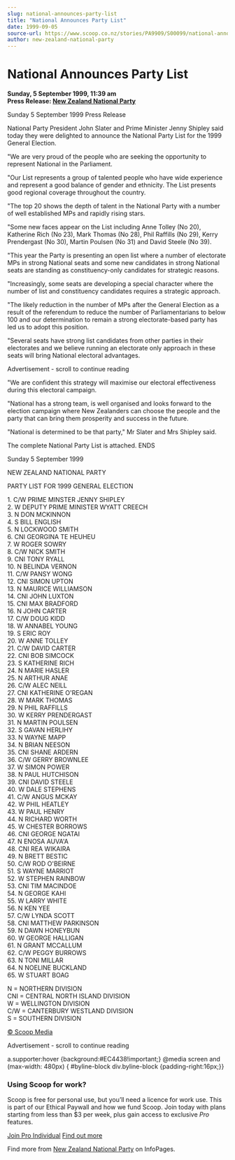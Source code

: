 ```yaml
---
slug: national-announces-party-list
title: "National Announces Party List"
date: 1999-09-05
source-url: https://www.scoop.co.nz/stories/PA9909/S00099/national-announces-party-list.htm
author: new-zealand-national-party
---
```

National Announces Party List
=============================

**Sunday, 5 September 1999, 11:39 am**  
**Press Release: [New Zealand National Party](https://info.scoop.co.nz/New_Zealand_National_Party)**

Sunday 5 September 1999 Press Release

National Party President John Slater and Prime Minister Jenny Shipley said today they were delighted to announce the National Party List for the 1999 General Election.

"We are very proud of the people who are seeking the opportunity to represent National in the Parliament.

"Our List represents a group of talented people who have wide experience and represent a good balance of gender and ethnicity. The List presents good regional coverage throughout the country.

"The top 20 shows the depth of talent in the National Party with a number of well established MPs and rapidly rising stars.

"Some new faces appear on the List including Anne Tolley (No 20), Katherine Rich (No 23), Mark Thomas (No 28), Phil Raffills (No 29), Kerry Prendergast (No 30), Martin Poulsen (No 31) and David Steele (No 39).

"This year the Party is presenting an open list where a number of electorate MPs in strong National seats and some new candidates in strong National seats are standing as constituency-only candidates for strategic reasons.

"Increasingly, some seats are developing a special character where the number of list and constituency candidates requires a strategic approach.

"The likely reduction in the number of MPs after the General Election as a result of the referendum to reduce the number of Parliamentarians to below 100 and our determination to remain a strong electorate-based party has led us to adopt this position.

"Several seats have strong list candidates from other parties in their electorates and we believe running an electorate only approach in these seats will bring National electoral advantages.

Advertisement - scroll to continue reading





"We are confident this strategy will maximise our electoral effectiveness during this electoral campaign.

"National has a strong team, is well organised and looks forward to the election campaign where New Zealanders can choose the people and the party that can bring them prosperity and success in the future.

"National is determined to be that party," Mr Slater and Mrs Shipley said.

The complete National Party List is attached. ENDS

  
Sunday 5 September 1999

NEW ZEALAND NATIONAL PARTY

PARTY LIST FOR 1999 GENERAL ELECTION

1\. C/W PRIME MINSTER JENNY SHIPLEY  
2\. W DEPUTY PRIME MINISTER WYATT CREECH  
3\. N DON MCKINNON  
4\. S BILL ENGLISH  
5\. N LOCKWOOD SMITH  
6\. CNI GEORGINA TE HEUHEU  
7\. W ROGER SOWRY  
8\. C/W NICK SMITH  
9\. CNI TONY RYALL  
10\. N BELINDA VERNON  
11\. C/W PANSY WONG  
12\. CNI SIMON UPTON  
13\. N MAURICE WILLIAMSON  
14\. CNI JOHN LUXTON  
15\. CNI MAX BRADFORD  
16\. N JOHN CARTER  
17\. C/W DOUG KIDD  
18\. W ANNABEL YOUNG  
19\. S ERIC ROY  
20\. W ANNE TOLLEY  
21\. C/W DAVID CARTER  
22\. CNI BOB SIMCOCK  
23\. S KATHERINE RICH  
24\. N MARIE HASLER  
25\. N ARTHUR ANAE  
26\. C/W ALEC NEILL  
27\. CNI KATHERINE O'REGAN  
28\. W MARK THOMAS  
29\. N PHIL RAFFILLS  
30\. W KERRY PRENDERGAST  
31\. N MARTIN POULSEN  
32\. S GAVAN HERLIHY  
33\. N WAYNE MAPP  
34\. N BRIAN NEESON  
35\. CNI SHANE ARDERN  
36\. C/W GERRY BROWNLEE  
37\. W SIMON POWER  
38\. N PAUL HUTCHISON  
39\. CNI DAVID STEELE  
40\. W DALE STEPHENS  
41\. C/W ANGUS MCKAY  
42\. W PHIL HEATLEY  
43\. W PAUL HENRY  
44\. N RICHARD WORTH  
45\. W CHESTER BORROWS  
46\. CNI GEORGE NGATAI  
47\. N ENOSA AUVA'A  
48\. CNI REA WIKAIRA  
49\. N BRETT BESTIC  
50\. C/W ROD O'BEIRNE  
51\. S WAYNE MARRIOT  
52\. W STEPHEN RAINBOW  
53\. CNI TIM MACINDOE  
54\. N GEORGE KAHI  
55\. W LARRY WHITE  
56\. N KEN YEE  
57\. C/W LYNDA SCOTT  
58\. CNI MATTHEW PARKINSON  
59\. N DAWN HONEYBUN  
60\. W GEORGE HALLIGAN  
61\. N GRANT MCCALLUM  
62\. C/W PEGGY BURROWS  
63\. N TONI MILLAR  
64\. N NOELINE BUCKLAND  
65\. W STUART BOAG

  
N = NORTHERN DIVISION  
CNI = CENTRAL NORTH ISLAND DIVISION  
W = WELLINGTON DIVISION  
C/W = CANTERBURY WESTLAND DIVISION  
S = SOUTHERN DIVISION  

[© Scoop Media](http://www.scoop.co.nz/about/terms.html)  

Advertisement - scroll to continue reading



a.supporter:hover {background:#EC4438!important;} @media screen and (max-width: 480px) { #byline-block div.byline-block {padding-right:16px;}}

### Using Scoop for work?

Scoop is free for personal use, but you’ll need a licence for work use. This is part of our Ethical Paywall and how we fund Scoop. Join today with plans starting from less than $3 per week, plus gain access to exclusive _Pro_ features.  
  
[Join Pro Individual](https://pro.scoop.co.nz/Individual/?from=ProIn24) [Find out more](https://pro.scoop.co.nz/using-scoop-for-work/?from=ProIn24)

Find more from [New Zealand National Party](https://info.scoop.co.nz/New_Zealand_National_Party) on InfoPages.